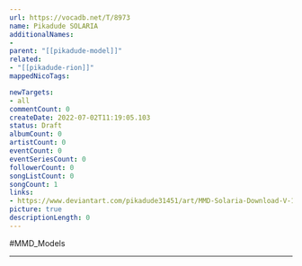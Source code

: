 ```yaml
---
url: https://vocadb.net/T/8973
name: Pikadude SOLARIA
additionalNames: 
- 
parent: "[[pikadude-model]]"
related:
- "[[pikadude-rion]]"
mappedNicoTags:

newTargets:
- all
commentCount: 0
createDate: 2022-07-02T11:19:05.103
status: Draft
albumCount: 0
artistCount: 0
eventCount: 0
eventSeriesCount: 0
followerCount: 0
songListCount: 0
songCount: 1
links: 
- https://www.deviantart.com/pikadude31451/art/MMD-Solaria-Download-V-1-0-916257937
picture: true
descriptionLength: 0
---
```


#MMD_Models



---

